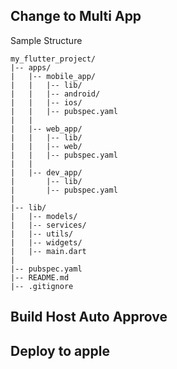 


## Change to Multi App 
Sample Structure 
```
my_flutter_project/
|-- apps/
|   |-- mobile_app/
|   |   |-- lib/
|   |   |-- android/
|   |   |-- ios/
|   |   |-- pubspec.yaml
|   |
|   |-- web_app/
|   |   |-- lib/
|   |   |-- web/
|   |   |-- pubspec.yaml
|   |
|   |-- dev_app/
|       |-- lib/
|       |-- pubspec.yaml
|
|-- lib/
|   |-- models/
|   |-- services/
|   |-- utils/
|   |-- widgets/
|   |-- main.dart
|
|-- pubspec.yaml
|-- README.md
|-- .gitignore
```

## Build Host Auto Approve
## Deploy to apple 